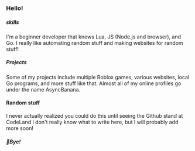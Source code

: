 ### Hello!
##### skills

I'm a beginner developer that knows Lua, JS (Node.js and browser), and Go. I really like automating random stuff and making websites for random stuff!
##### Projects

Some of my projects include multiple Roblox games, various websites, local Go programs, and more stuff like that. Almost all of my online profiles go under the name AsyncBanana.
#### Random stuff

I never actually realized you could do this until seeing the Github stand at CodeLand
I don't really know what to write here, but I will probably add more soon!
##### 👋Bye!
